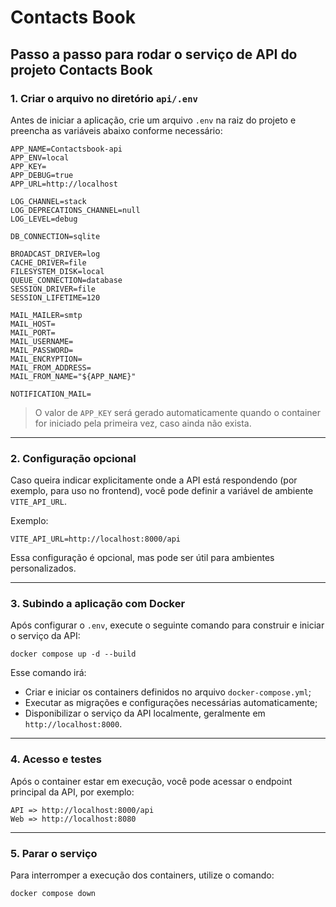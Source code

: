 # Contacts Book

## Passo a passo para rodar o serviço de API do projeto **Contacts Book**

### 1. Criar o arquivo no diretório `api/.env`

Antes de iniciar a aplicação, crie um arquivo `.env` na raiz do projeto e preencha as variáveis abaixo conforme necessário:

```
APP_NAME=Contactsbook-api
APP_ENV=local
APP_KEY=
APP_DEBUG=true
APP_URL=http://localhost

LOG_CHANNEL=stack
LOG_DEPRECATIONS_CHANNEL=null
LOG_LEVEL=debug

DB_CONNECTION=sqlite

BROADCAST_DRIVER=log
CACHE_DRIVER=file
FILESYSTEM_DISK=local
QUEUE_CONNECTION=database
SESSION_DRIVER=file
SESSION_LIFETIME=120

MAIL_MAILER=smtp
MAIL_HOST=
MAIL_PORT=
MAIL_USERNAME=
MAIL_PASSWORD=
MAIL_ENCRYPTION=
MAIL_FROM_ADDRESS=
MAIL_FROM_NAME="${APP_NAME}"

NOTIFICATION_MAIL=
```

> O valor de `APP_KEY` será gerado automaticamente quando o container for iniciado pela primeira vez, caso ainda não exista.

---

### 2. Configuração opcional

Caso queira indicar explicitamente onde a API está respondendo (por exemplo, para uso no frontend), você pode definir a variável de ambiente `VITE_API_URL`.  

Exemplo:

```
VITE_API_URL=http://localhost:8000/api
```

Essa configuração é opcional, mas pode ser útil para ambientes personalizados.

---

### 3. Subindo a aplicação com Docker

Após configurar o `.env`, execute o seguinte comando para construir e iniciar o serviço da API:

```
docker compose up -d --build
```

Esse comando irá:
- Criar e iniciar os containers definidos no arquivo `docker-compose.yml`;
- Executar as migrações e configurações necessárias automaticamente;
- Disponibilizar o serviço da API localmente, geralmente em `http://localhost:8000`.

---

### 4. Acesso e testes

Após o container estar em execução, você pode acessar o endpoint principal da API, por exemplo:

```
API => http://localhost:8000/api
Web => http://localhost:8080
```

---

### 5. Parar o serviço

Para interromper a execução dos containers, utilize o comando:

```
docker compose down
```
